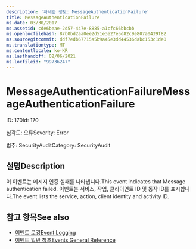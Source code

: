 ```yaml
---
description: '자세한 정보: MessageAuthenticationFailure'
title: MessageAuthenticationFailure
ms.date: 03/30/2017
ms.assetid: cde6beae-2d57-447e-8885-a1cfc66bbcbb
ms.openlocfilehash: 87b0bd2aa0ee2d51e3e27e5d82c9e807a0439f82
ms.sourcegitcommit: ddf7edb67715a5b9a45e3dd44536dabc153c1de0
ms.translationtype: MT
ms.contentlocale: ko-KR
ms.lasthandoff: 02/06/2021
ms.locfileid: "99736247"
---
```

# <a name="messageauthenticationfailure"></a><span data-ttu-id="c67dc-103">MessageAuthenticationFailure</span><span class="sxs-lookup"><span data-stu-id="c67dc-103">MessageAuthenticationFailure</span></span>

<span data-ttu-id="c67dc-104">ID: 170</span><span class="sxs-lookup"><span data-stu-id="c67dc-104">Id: 170</span></span>  
  
 <span data-ttu-id="c67dc-105">심각도: 오류</span><span class="sxs-lookup"><span data-stu-id="c67dc-105">Severity: Error</span></span>  
  
 <span data-ttu-id="c67dc-106">범주: SecurityAudit</span><span class="sxs-lookup"><span data-stu-id="c67dc-106">Category: SecurityAudit</span></span>  
  
## <a name="description"></a><span data-ttu-id="c67dc-107">설명</span><span class="sxs-lookup"><span data-stu-id="c67dc-107">Description</span></span>  

 <span data-ttu-id="c67dc-108">이 이벤트는 메시지 인증 실패를 나타냅니다.</span><span class="sxs-lookup"><span data-stu-id="c67dc-108">This event indicates that Message authentication failed.</span></span> <span data-ttu-id="c67dc-109">이벤트는 서비스, 작업, 클라이언트 ID 및 동작 ID를 표시합니다.</span><span class="sxs-lookup"><span data-stu-id="c67dc-109">The event lists the service, action, client identity and activity ID.</span></span>  
  
## <a name="see-also"></a><span data-ttu-id="c67dc-110">참고 항목</span><span class="sxs-lookup"><span data-stu-id="c67dc-110">See also</span></span>

- [<span data-ttu-id="c67dc-111">이벤트 로깅</span><span class="sxs-lookup"><span data-stu-id="c67dc-111">Event Logging</span></span>](index.md)
- [<span data-ttu-id="c67dc-112">이벤트 일반 참조</span><span class="sxs-lookup"><span data-stu-id="c67dc-112">Events General Reference</span></span>](events-general-reference.md)
